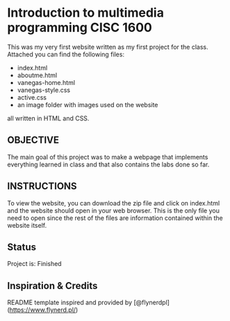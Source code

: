 # Introduction to multimedia programming CISC 1600
This was my very first website written as my first project for the class. 
Attached you can find the following files:
- index.html
- aboutme.html
- vanegas-home.html
- vanegas-style.css
- active.css
- an image folder with images used on the website
<p>all written in HTML and CSS.</p>

## OBJECTIVE
The main goal of this project was to make a webpage that implements everything
learned in class and that also contains the labs done so far.

## INSTRUCTIONS
To view the website, you can download the zip file and click on index.html and 
the website should open in your web browser. This is the only file you need to
open since the rest of the files are information contained within the website 
itself.

## Status
Project is: Finished

## Inspiration & Credits
README template inspired and provided by [@flynerdpl] (https://www.flynerd.pl/)